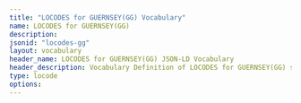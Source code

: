 ```yaml
---
title: "LOCODES for GUERNSEY(GG) Vocabulary"
name: LOCODES for GUERNSEY(GG) 
description: 
jsonid: "locodes-gg"
layout: vocabulary
header_name: LOCODES for GUERNSEY(GG) JSON-LD Vocabulary
header_description: Vocabulary Definition of LOCODES for GUERNSEY(GG) semantics in HTML format. JSON-LD format is available at [locodes-gg.jsonld](/vocabulary/locodes-gg.jsonld)
type: locode
options:
---
```


